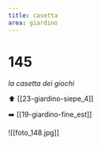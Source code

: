 ```yaml
---
title: casetta
area: giardino
---
```

# 145
_la casetta dei giochi_

⬆️ [[23-giardino-siepe_4]]

➡️ [[19-giardino-fine_est]]

![[foto_148.jpg]]